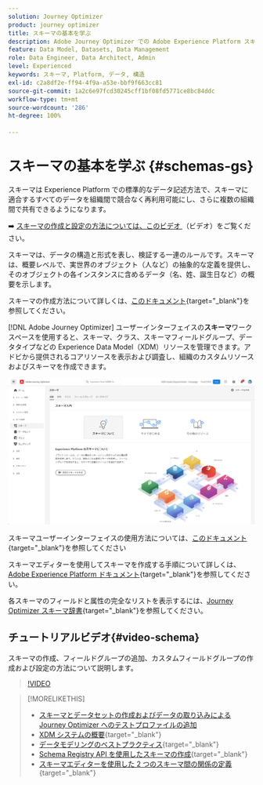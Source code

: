 ```yaml
---
solution: Journey Optimizer
product: journey optimizer
title: スキーマの基本を学ぶ
description: Adobe Journey Optimizer での Adobe Experience Platform スキーマの使用方法について説明します。
feature: Data Model, Datasets, Data Management
role: Data Engineer, Data Architect, Admin
level: Experienced
keywords: スキーマ, Platform, データ, 構造
exl-id: c2a8df2e-ff94-4f9a-a53e-bbf9f663cc81
source-git-commit: 1a2c6e97fcd30245cff1bf08fd5771ce8bc84ddc
workflow-type: tm+mt
source-wordcount: '286'
ht-degree: 100%

---
```


# スキーマの基本を学ぶ {#schemas-gs}

スキーマは Experience Platform での標準的なデータ記述方法で、スキーマに適合するすべてのデータを組織間で競合なく再利用可能にし、さらに複数の組織間で共有できるようになります。

➡️ [スキーマの作成と設定の方法については、このビデオ ](#video-schema)（ビデオ）をご覧ください。

スキーマは、データの構造と形式を表し、検証する一連のルールです。スキーマは、概要レベルで、実世界のオブジェクト（人など）の抽象的な定義を提供し、そのオブジェクトの各インスタンスに含めるデータ（名、姓、誕生日など）の概要を示します。

スキーマの作成方法について詳しくは、[このドキュメント](https://experienceleague.adobe.com/docs/experience-platform/xdm/schema/composition.html?lang=ja){target="_blank"}を参照してください。

[!DNL Adobe Journey Optimizer] ユーザーインターフェイスの&#x200B;**スキーマ**&#x200B;ワークスペースを使用すると、スキーマ、クラス、スキーマフィールドグループ、データタイプなどの Experience Data Model（XDM）リソースを管理できます。アドビから提供されるコアリソースを表示および調査し、組織のカスタムリソースおよびスキーマを作成できます。

![](assets/schemas-home.png)

スキーマユーザーインターフェイスの使用方法については、[このドキュメント](https://experienceleague.adobe.com/docs/experience-platform/xdm/ui/overview.html?lang=ja){target="_blank"}を参照してください

スキーマエディターを使用してスキーマを作成する手順について詳しくは、[Adobe Experience Platform ドキュメント](https://experienceleague.adobe.com/docs/experience-platform/xdm/tutorials/create-schema-ui.html?lang=ja){target="_blank"}を参照してください。

各スキーマのフィールドと属性の完全なリストを表示するには、[Journey Optimizer スキーマ辞書](https://experienceleague.adobe.com/tools/ajo-schemas/schema-dictionary.html?lang=ja){target="_blank"}を参照してください。


## チュートリアルビデオ{#video-schema}

スキーマの作成、フィールドグループの追加、カスタムフィールドグループの作成および設定の方法について説明します。

>[!VIDEO](https://video.tv.adobe.com/v/334461?quality=12)

>[!MORELIKETHIS]
>
>* [スキーマとデータセットの作成およびデータの取り込みによる Journey Optimizer へのテストプロファイルの追加](../audience/creating-test-profiles.md)
>* [XDM システムの概要](https://experienceleague.adobe.com/docs/experience-platform/xdm/home.html?lang=ja){target="_blank"}
>* [データモデリングのベストプラクティス](https://experienceleague.adobe.com/docs/experience-platform/xdm/schema/best-practices.html?lang=ja){target="_blank"}
>* [Schema Registry API を使用したスキーマの作成](https://experienceleague.adobe.com/docs/experience-platform/xdm/tutorials/create-schema-api.html?lang=ja){target="_blank"}
>* [スキーマエディターを使用した 2 つのスキーマ間の関係の定義](https://experienceleague.adobe.com/docs/experience-platform/xdm/tutorials/relationship-ui.html?lang=ja){target="_blank"}
